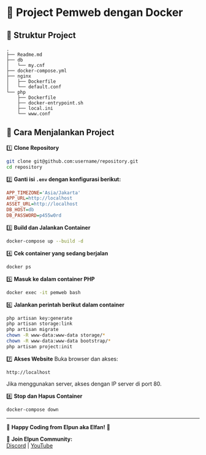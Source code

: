 # 📌 Project Pemweb dengan Docker

## 📂 Struktur Project
```
.
├── Readme.md
├── db
│   └── my.cnf
├── docker-compose.yml
├── nginx
│   ├── Dockerfile
│   └── default.conf
└── php
    ├── Dockerfile
    ├── docker-entrypoint.sh
    ├── local.ini
    └── www.conf
```

## 🚀 Cara Menjalankan Project

1️⃣ **Clone Repository**
```bash
git clone git@github.com:username/repository.git
cd repository
```

2️⃣ **Ganti isi `.env` dengan konfigurasi berikut:**
```ini
APP_TIMEZONE='Asia/Jakarta'
APP_URL=http://localhost
ASSET_URL=http://localhost
DB_HOST=db
DB_PASSWORD=p455w0rd
```

3️⃣ **Build dan Jalankan Container**
```bash
docker-compose up --build -d
```

4️⃣ **Cek container yang sedang berjalan**
```bash
docker ps
```

5️⃣ **Masuk ke dalam container PHP**
```bash
docker exec -it pemweb bash
```

6️⃣ **Jalankan perintah berikut dalam container**
```bash
php artisan key:generate
php artisan storage:link
php artisan migrate
chown -R www-data:www-data storage/*
chown -R www-data:www-data bootstrap/*
php artisan project:init
```

7️⃣ **Akses Website**
Buka browser dan akses:
```
http://localhost
```
Jika menggunakan server, akses dengan IP server di port 80.

8️⃣ **Stop dan Hapus Container**
```bash
docker-compose down
```

---

🎉 **Happy Coding from Elpun aka Elfan!** 🎉

📌 **Join Elpun Community:**  
[Discord](https://discord.gg/gMb8bt5e) | [YouTube](https://www.youtube.com/@Elpun378)

